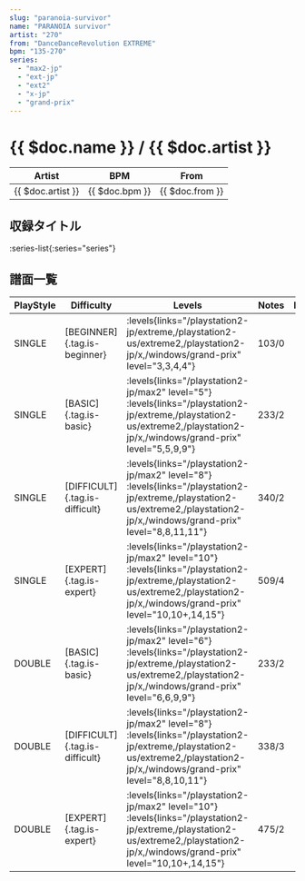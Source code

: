 ```yaml
---
slug: "paranoia-survivor"
name: "PARANOIA survivor"
artist: "270"
from: "DanceDanceRevolution EXTREME"
bpm: "135-270"
series:
  - "max2-jp"
  - "ext-jp"
  - "ext2"
  - "x-jp"
  - "grand-prix"
---
```


# {{ $doc.name }} / {{ $doc.artist }}

|Artist|BPM|From|
|------|---|----|
|{{ $doc.artist }}|{{ $doc.bpm }}|{{ $doc.from }}|

## 収録タイトル

:series-list{:series="series"}

## 譜面一覧

|PlayStyle|Difficulty|Levels|Notes|Movie|
|---------|----------|------|-----|-----|
|SINGLE|[BEGINNER]{.tag.is-beginner}| :levels{links="/playstation2-jp/extreme,/playstation2-us/extreme2,/playstation2-jp/x,/windows/grand-prix" level="3,3,4,4"}|103/0||
|SINGLE|[BASIC]{.tag.is-basic}|<div class="field is-grouped is-grouped-multiline"> :levels{links="/playstation2-jp/max2" level="5"}  :levels{links="/playstation2-jp/extreme,/playstation2-us/extreme2,/playstation2-jp/x,/windows/grand-prix" level="5,5,9,9"}</div>|233/2||
|SINGLE|[DIFFICULT]{.tag.is-difficult}|<div class="field is-grouped is-grouped-multiline"> :levels{links="/playstation2-jp/max2" level="8"}  :levels{links="/playstation2-jp/extreme,/playstation2-us/extreme2,/playstation2-jp/x,/windows/grand-prix" level="8,8,11,11"}</div>|340/2||
|SINGLE|[EXPERT]{.tag.is-expert}|<div class="field is-grouped is-grouped-multiline"> :levels{links="/playstation2-jp/max2" level="10"}  :levels{links="/playstation2-jp/extreme,/playstation2-us/extreme2,/playstation2-jp/x,/windows/grand-prix" level="10,10+,14,15"}</div>|509/4||
|DOUBLE|[BASIC]{.tag.is-basic}|<div class="field is-grouped is-grouped-multiline"> :levels{links="/playstation2-jp/max2" level="6"}  :levels{links="/playstation2-jp/extreme,/playstation2-us/extreme2,/playstation2-jp/x,/windows/grand-prix" level="6,6,9,9"}</div>|233/2||
|DOUBLE|[DIFFICULT]{.tag.is-difficult}|<div class="field is-grouped is-grouped-multiline"> :levels{links="/playstation2-jp/max2" level="8"}  :levels{links="/playstation2-jp/extreme,/playstation2-us/extreme2,/playstation2-jp/x,/windows/grand-prix" level="8,8,10,11"}</div>|338/3||
|DOUBLE|[EXPERT]{.tag.is-expert}|<div class="field is-grouped is-grouped-multiline"> :levels{links="/playstation2-jp/max2" level="10"}  :levels{links="/playstation2-jp/extreme,/playstation2-us/extreme2,/playstation2-jp/x,/windows/grand-prix" level="10,10+,14,15"}</div>|475/2||
